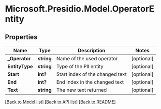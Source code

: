 # Microsoft.Presidio.Model.OperatorEntity
## Properties

Name | Type | Description | Notes
------------ | ------------- | ------------- | -------------
**_Operator** | **string** | Name of the used operator | [optional] 
**EntityType** | **string** | Type of the PII entity | [optional] 
**Start** | **int?** | Start index of the changed text | [optional] 
**End** | **int?** | End index in the changed text | [optional] 
**Text** | **string** | The new text returned | [optional] 

[[Back to Model list]](../README.md#documentation-for-models) [[Back to API list]](../README.md#documentation-for-api-endpoints) [[Back to README]](../README.md)

